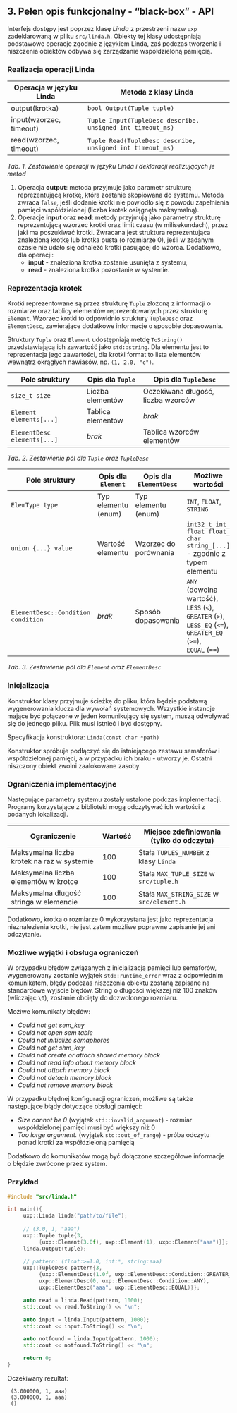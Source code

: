 ## 3. Pełen opis funkcjonalny - “black-box” - API

Interfejs dostępy jest poprzez klasę *Linda* z przestrzeni nazw `uxp` zadeklarowaną
w pliku `src/linda.h`. Obiekty tej klasy udostępniają  podstawowe operacje zgodnie
z językiem Linda, zaś podczas tworzenia i niszczenia obiektów odbywa się zarządzanie
współdzieloną pamięcią.

### Realizacja operacji Linda

| Operacja w języku Linda | Metoda z klasy Linda                                       |
| ----------------------- | ---------------------------------------------------------- |
| output(krotka)          | `bool Output(Tuple tuple)`                                 |
| input(wzorzec, timeout) | `Tuple Input(TupleDesc describe, unsigned int timeout_ms)` |
| read(wzorzec, timeout)  | `Tuple Read(TupleDesc describe, unsigned int timeout_ms)`  |
_Tab. 1. Zestawienie operacji w języku Linda i deklaracji realizujących je metod_

1. Operacja **output**: metoda przyjmuje jako parametr strukturę reprezentującą
   krotkę, która zostanie skopiowana do systemu. Metoda zwraca `false`, jeśli
   dodanie krotki nie powiodło się z powodu zapełnienia pamięci współdzielonej
   (liczba krotek osiągnęła maksymalną).
2. Operacje **input** oraz **read**: metody przyjmują jako parametry strukturę
   reprezentującą wzorzec krotki oraz limit czasu (w milisekundach), przez jaki
   ma poszukiwać krotki. Zwracana jest struktura reprezentująca znalezioną krotkę
   lub krotka pusta (o rozmiarze 0), jeśli w zadanym czasie nie udało się 
   odnaleźć krotki pasującej do wzorca. Dodatkowo, dla operacji:
     * **input** - znaleziona krotka zostanie usunięta z systemu,
     * **read** - znaleziona krotka pozostanie w systemie.

### Reprezentacja krotek

Krotki reprezentowane są przez strukturę `Tuple` złożoną z informacji o rozmiarze
oraz tablicy elementów reprezentowanych przez strukturę `Element`. Wzorzec krotki
to odpowidnio struktury `TupleDesc` oraz `ElementDesc`, zawierające dodatkowe
informacje o sposobie dopasowania.

Struktury `Tuple` oraz `Element` udostępniają metdę `ToString()` przedstawiającą
ich zawartość jako `std::string`. Dla elementu jest to reprezentacja jego zawartości,
dla krotki format to lista elementów wewnątrz okrągłych nawiasów, np. `(1, 2.0, "c")`.

| Pole struktury              | Opis dla `Tuple`  | Opis dla `TupleDesc`               |
| --------------------------- | ----------------- | ---------------------------------- |
| `size_t size`               | Liczba elementów  | Oczekiwana długość, liczba wzorców |
| `Element elements[...]`     | Tablica elementów | _brak_                             |
| `ElementDesc elements[...]` | _brak_            | Tablica wzorców elementów          |
_Tab. 2. Zestawienie pól dla `Tuple` oraz `TupleDesc`_

| Pole struktury                     | Opis dla `Element`  | Opis dla `ElementDesc` | Możliwe wartości                                                                                                                  |
| ---------------------------------- | ------------------- | ---------------------- | --------------------------------------------------------------------------------------------------------------------------------- |
| `ElemType type`                    | Typ elementu (enum) | Typ elementu (enum)    | `INT`, `FLOAT`, `STRING`                                                                                                          |
| `union {...} value`                | Wartość elementu    | Wzorzec do porównania  | `int32_t int_` <br> `float float_` <br> `char string_[...]` <br> - zgodnie z typem elementu                                       |
| `ElementDesc::Condition condition` | _brak_              | Sposób dopasowania     | `ANY` (dowolna wartość),<br> `LESS` (`<`),<br> `GREATER` (`>`),<br> `LESS_EQ` (`<=`),<br> `GREATER_EQ` (`>=`),<br> `EQUAL` (`==`) |
_Tab. 3. Zestawienie pól dla `Element` oraz `ElementDesc`_

### Inicjalizacja
Konstruktor klasy przyjmuje ścieżkę do pliku, która będzie podstawą wygenerowania
klucza dla wywołań systemowych. Wszystkie instancje mające być połączone w jeden
komunikujący się system, muszą odwoływać się do jednego pliku. Plik musi istnieć
i być dostępny.

Specyfikacja konstruktora: `Linda(const char *path)`

Konstruktor spróbuje podłączyć się do istniejącego zestawu semaforów i współdzielonej
pamięci, a w przypadku ich braku - utworzy je. Ostatni niszczony obiekt zwolni
zaalokowane zasoby.

### Ograniczenia implementacyjne
Następujące parametry systemu zostały ustalone podczas implementacji. Programy
korzystające z biblioteki mogą odczytywać ich wartości z podanych lokalizacji.

| Ograniczenie                               | Wartość | Miejsce zdefiniowania (tylko do odczytu)  |
| ------------------------------------------ | ------- | ----------------------------------------- |
| Maksymalna liczba krotek na raz w systemie | 100     | Stała `TUPLES_NUMBER` z klasy `Linda`     |
| Maksymalna liczba elementów w krotce       | 100     | Stała `MAX_TUPLE_SIZE` w `src/tuple.h`    |
| Maksymalna długość stringa w elemencie     | 100     | Stała `MAX_STRING_SIZE` w `src/element.h` |

Dodatkowo, krotka o rozmiarze 0 wykorzystana jest jako reprezentacja nieznalezienia
krotki, nie jest zatem możliwe poprawne zapisanie jej ani odczytanie.

### Możliwe wyjątki i obsługa ograniczeń

W przypadku błędów związanych z inicjalizacją pamięci lub semaforów, wygenerowany
zostanie wyjątek `std::runtime_error` wraz z odpowiednim
komunikatem, błędy podczas niszczenia obiektu zostaną zapisane na standardowe
wyjście błędów. String o długości większej niż 100 znaków (wliczając `\0`), zostanie
obcięty do dozwolonego rozmiaru.

Możiwe komunikaty błędów:
* _Could not get sem\_key_
* _Could not open sem table_
* _Could not initialize semaphores_
* _Could not get shm\_key_
* _Could not create or attach shared memory block_
* _Could not read info about memory block_
* _Could not attach memory block_
* _Could not detach memory block_
* _Could not remove memory block_
  
W przypadku błędnej konfiguracji ograniczeń, możliwe są także następujące
błądy dotyczące obsługi pamięci:
* _Size cannot be 0_ (wyjątek `std::invalid_argument`) - rozmiar współdzielonej
  pamięci musi być większy niż 0
* _Too large argument._ (wyjątek `std::out_of_range`) - próba odczytu ponad
  krotki za współdzieloną pamięcią

Dodatkowo do komunikatów mogą być dołączone szczegółowe informacje o błędzie
zwrócone przez system. 

### Przykład

```C++
#include "src/linda.h"

int main(){
     uxp::Linda linda("path/to/file");
     
     // (3.0, 1, "aaa")
     uxp::Tuple tuple{3,
          {uxp::Element(3.0f), uxp::Element(1), uxp::Element("aaa")}};
     linda.Output(tuple);

     // pattern: (float:>=1.0, int:*, string:aaa)
     uxp::TupleDesc pattern{3,
          {uxp::ElementDesc(1.0f, uxp::ElementDesc::Condition::GREATER_EQ),
          uxp::ElementDesc(0, uxp::ElementDesc::Condition::ANY),
          uxp::ElementDesc("aaa", uxp::ElementDesc::EQUAL)}};

     auto read = linda.Read(pattern, 1000);
     std::cout << read.ToString() << "\n";

     auto input = linda.Input(pattern, 1000);
     std::cout << input.ToString() << "\n";

     auto notfound = linda.Input(pattern, 1000);
     std::cout << notfound.ToString() << "\n";

     return 0;
}
```

Oczekiwany rezultat:

     (3.000000, 1, aaa)
     (3.000000, 1, aaa)
     ()

